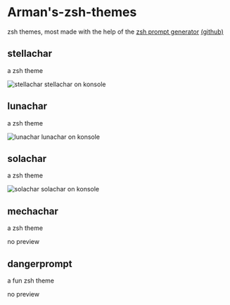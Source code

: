 # Arman's-zsh-themes
zsh themes, most made with the help of the [zsh prompt generator](https://zsh-prompt-generator.site/) [(github)](https://github.com/k-yokoishi/zsh-prompt-generator)

## stellachar
a zsh theme

![stellachar](https://raw.githubusercontent.com/r-mohammadi1/armans-zsh-themes/main/stellachar.png)
stellachar on konsole

## lunachar
a zsh theme 

![lunachar](https://raw.githubusercontent.com/r-mohammadi1/armans-zsh-themes/main/lunachar.png)
lunachar on konsole

## solachar
a zsh theme

![solachar](https://raw.githubusercontent.com/r-mohammadi1/armans-zsh-themes/main/solachar.png)
solachar on konsole

## mechachar
a zsh theme

no preview

## dangerprompt
a fun zsh theme

no preview
